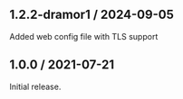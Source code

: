 ## 1.2.2-dramor1 / 2024-09-05

Added web config file with TLS support

## 1.0.0 / 2021-07-21

Initial release.
